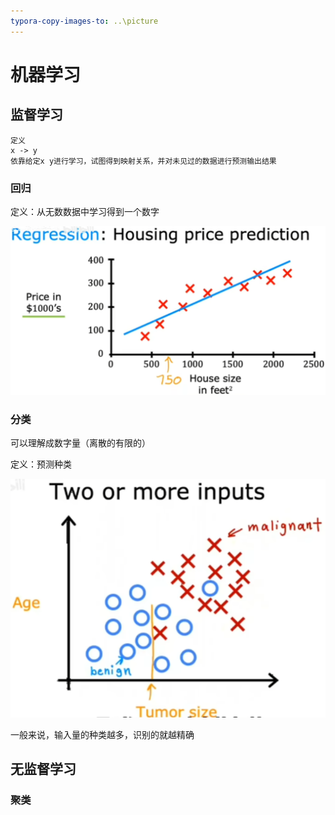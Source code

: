 ```yaml
---
typora-copy-images-to: ..\picture
---
```




# 机器学习

## 监督学习

```
定义
x -> y
依靠给定x y进行学习，试图得到映射关系，并对未见过的数据进行预测输出结果
```

### 回归

定义：从无数数据中学习得到一个数字

![image-20240914180516268](../picture/image-20240914180516268.png)

### 分类

可以理解成数字量（离散的有限的）

定义：预测种类

![image-20240924122051184](../picture/image-20240924122051184.png)

一般来说，输入量的种类越多，识别的就越精确



## 无监督学习

### 聚类
